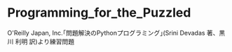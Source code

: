 # Programming_for_the_Puzzled
O'Reilly Japan, Inc.｢問題解決のPythonプログラミング｣(Srini Devadas 著、黒川 利明 訳)より練習問題
